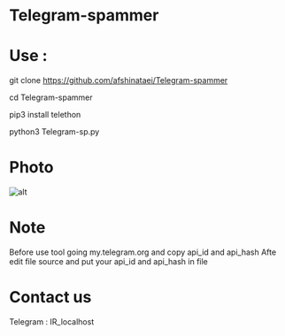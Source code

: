 # Telegram-spammer

# Use :

git clone https://github.com/afshinataei/Telegram-spammer


cd Telegram-spammer


pip3 install telethon


python3 Telegram-sp.py

# Photo 
![alt](image.jpg)
# Note

Before use ‌tool going my.telegram.org and copy api_id and api_hash
Afte edit file source and put your api_id and api_hash in file 

# Contact us

Telegram : IR_localhost
